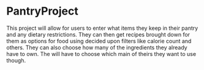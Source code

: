 # PantryProject

This project will allow for users to enter what items they keep in their pantry and any dietary restrictions.
They can then get recipes brought down for them as options for food using decided upon filters like calorie count and others.
They can also choose how many of the ingredients they already have to own.
The will have to choose which main of theirs they want to use though.
